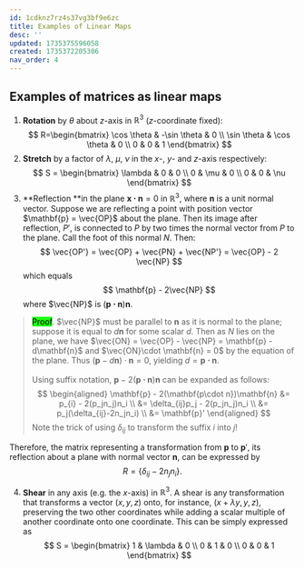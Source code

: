 ```yaml
---
id: 1cdknz7rz4s37vg3bf9e6zc
title: Examples of Linear Maps
desc: ''
updated: 1735375596058
created: 1735372205306
nav_order: 4
---
```

## Examples of matrices as linear maps

1. **Rotation** by $\theta$ about $z$-axis in $\mathbb{R}^3$ ($z$-coordinate fixed):
$$
R=\begin{bmatrix}
\cos \theta & -\sin \theta & 0 \\
\sin \theta & \cos \theta & 0 \\
0 & 0 & 1
\end{bmatrix}
$$
2. **Stretch** by a factor of $\lambda$, $\mu$, $\nu$ in the $x$-, $y$- and $z$-axis respectively:
$$
S = \begin{bmatrix}
\lambda & 0 & 0 \\
0 & \mu & 0 \\
0 & 0 & \nu
\end{bmatrix}
$$
3. **Reflection **in the plane $\mathbf{x \cdot n} = 0$ in $\mathbb{R}^3$, where $\mathbf{n}$ is a unit normal vector. Suppose we are reflecting a point with position vector $\mathbf{p} = \vec{OP}$ about the plane. Then its image after reflection, $P'$, is connected to $P$ by two times the normal vector from $P$ to the plane. Call the foot of this normal $N$. Then:
$$
\vec{OP'} = \vec{OP} + \vec{PN} + \vec{NP'} = \vec{OP} - 2 \vec{NP}
$$
which equals
$$
\mathbf{p} - 2\vec{NP}
$$
where $\vec{NP}$ is $(\mathbf{p\cdot n})\mathbf{n}$.
> <span style="background-color: #1eff12; color: black;">Proof</span>. $\vec{NP}$ must be parallel to $\mathbf{n}$ as it is normal to the plane; suppose it is equal to $d\mathbf{n}$ for some scalar $d$. Then as $N$ lies on the plane, we have $\vec{ON} = \vec{OP} - \vec{NP} = \mathbf{p} - d\mathbf{n}$ and $\vec{ON}\cdot \mathbf{n} = 0$ by the equation of the plane. Thus $(\mathbf{p}-d\mathbf{n})\cdot \mathbf{n} = 0$, yielding $d = \mathbf{p \cdot n}$.<br/><br/>
Using suffix notation, $\mathbf{p} - 2(\mathbf{p\cdot n})\mathbf{n}$ can be expanded as follows:
$$
\begin{aligned}
\mathbf{p} - 2(\mathbf{p\cdot n})\mathbf{n} &= p_{i} - 2(p_jn_j)n_i \\
&= \delta_{ij}p_j - 2(p_jn_j)n_i \\
&= p_j(\delta_{ij}-2n_jn_i) \\
&= \mathbf{p}'
\end{aligned} 
$$
> Note the trick of using $\delta_{ij}$ to transform the suffix $i$ into $j$!
>
Therefore, the matrix representing a transformation from $\mathbf{p}$ to $\mathbf{p}'$, its reflection about a plane with normal vector $\mathbf{n}$, can be expressed by
$$
R = \{
\delta_{ij} - 2n_j n_i
\}.
$$

4. **Shear** in any axis (e.g. the $x$-axis) in $\mathbb{R}^3$. A shear is any transformation that transforms a vector $(x,y,z)$ onto, for instance, $(x+\lambda y, y, z)$, preserving the two other coordinates while adding a scalar multiple of another coordinate onto one coordinate. This can be simply expressed as
$$
S = \begin{bmatrix}
1 & \lambda & 0 \\
0 & 1 & 0 \\
0 & 0 & 1
\end{bmatrix}
$$
